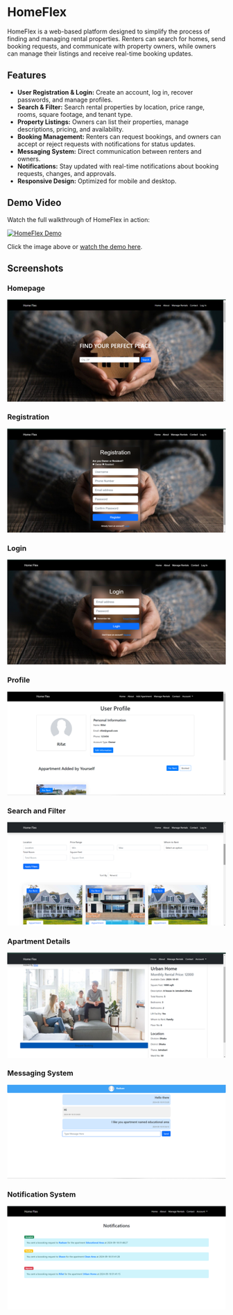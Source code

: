# HomeFlex

HomeFlex is a web-based platform designed to simplify the process of finding and managing rental properties. Renters can search for homes, send booking requests, and communicate with property owners, while owners can manage their listings and receive real-time booking updates.

## Features

- **User Registration & Login:** Create an account, log in, recover passwords, and manage profiles.
- **Search & Filter:** Search rental properties by location, price range, rooms, square footage, and tenant type.
- **Property Listings:** Owners can list their properties, manage descriptions, pricing, and availability.
- **Booking Management:** Renters can request bookings, and owners can accept or reject requests with notifications for status updates.
- **Messaging System:** Direct communication between renters and owners.
- **Notifications:** Stay updated with real-time notifications about booking requests, changes, and approvals.
- **Responsive Design:** Optimized for mobile and desktop.

## Demo Video

Watch the full walkthrough of HomeFlex in action:

[![HomeFlex Demo](https://i.ytimg.com/vi/kpkOmYzobsM/hqdefault.jpg?sqp=-oaymwEbCKgBEF5IVfKriqkDDggBFQAAiEIYAXABwAEG\u0026rs=AOn4CLCDfQO705G6PnGTG4_Qe9I)](https://www.youtube.com/watch?v=kpkOmYzobsM&t=1s)

Click the image above or [watch the demo here](https://www.youtube.com/watch?v=kpkOmYzobsM&t=1s).

## Screenshots

### Homepage
![Homepage](screenshot/homepage.png)

### Registration
![Homepage](screenshot/register.png)

### Login
![Homepage](screenshot/login.png)

### Profile
![Homepage](screenshot/profile.png)

### Search and Filter
![Search and Filter](screenshot/manage_rentals.png)

### Apartment Details
![Booking Requests](screenshot/details.png)

### Messaging System
![Messaging System](screenshot/message.png)

### Notification System
![Homepage](screenshot/notifications.png)

